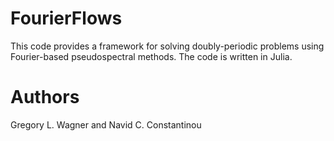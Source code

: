 # FourierFlows

This code provides a framework for solving doubly-periodic problems 
using Fourier-based pseudospectral methods. The code is written in Julia.


# Authors

Gregory L. Wagner and Navid C. Constantinou
